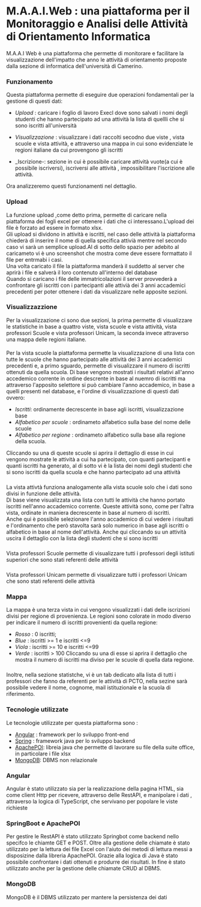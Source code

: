 # M.A.A.I.Web : una piattaforma per il Monitoraggio e Analisi delle Attività di Orientamento Informatica

M.A.A.I Web è una piattaforma che permette di monitorare e facilitare la visualizzazione dell'impatto che anno le attività di orientamento proposte dalla sezione di informatica dell'università di Camerino.

### Funzionamento

Questa piattaforma permette di eseguire due operazioni fondamentali per la gestione di questi dati:

- _Upload_ : caricare i foglio di lavoro Execl dove sono salvati i nomi degli studenti che hanno partecipato ad una attività la lista di quellli che si sono iscritti all'università

- _Visualizzazione_ : visualizzare i dati raccolti secodno due viste , vista scuole e vista attività, e attraverso una mappa in cui sono evidenziate le regioni italiane da cui provengono gli iscritti
- _Iscrizione-: sezione in cui è possibile caricare attività vuote(a cui è possibile iscriversi), iscriversi alle attività , impossibilitare l'iscrizione alle attività.

Ora analizzeremo questi funzionamenti nel dettaglio.

### Upload

La funzione upload ,come detto prima, permette di caricare nella piattaforma dei fogli excel per ottenere i dati che ci interessano.L'upload dei file è forzato ad essere in formato xlsx.<br>
Gli upload si dividono in attività e iscritti, nel caso delle attività la piattaforma chiederà di inserire il nome di quella specifica attivià mentre nel secondo caso vi sarà un semplice upload.Al di sotto dello spazio per adebito al caricameto vi è uno screenshot che mostra come deve essere formattato il file per entrmabi i casi.<br>
Una volta caricato il file la piattaforma manderà il suddetto al server che aprirà i file e salverà il loro contenuto all'interno del database <br>
Quando si caricano i file delle immatricolazioni il server provvederà a confrontare gli iscritti con i partecipanti alle attivià dei 3 anni accademici precedenti per poter ottenere i dati da visualizzare nelle apposite sezioni.

### Visualizzazzione

Per la visualizzazione ci sono due sezioni, la prima permette di visualizzare le statistiche in base a quattro viste, vista scuole e vista attività, vista professori Scuole e vista professori Unicam, la seconda invece attraverso una mappa delle regioni italiane.<br>

####

Per la vista scuole la piattaforma permette la visualizzazione di una lista con tutte le scuole che hanno partecipato alle attività dei 3 anni accademici precedenti e, a primo sguardo, permette di visualizzare il numero di iscritti ottenuti da quella scuola.
Di base vengono mostrati i risultati relativi all'anno accedemico corrente in ordine descrente in base al nuemro di iscritti ma attraverso l'apposito selettore si può cambiare l'anno accademico, in base a quelli presenti nel database, e l'ordine di visualizzazione di questi dati ovvero:

- _Iscritti_: ordinamente decrescente in base agli iscritti, visualizzazione base
- _Alfabetico per scuole_ : ordinameto alfabetico sulla base del nome delle scuole
- _Alfabetico per regione_ : ordinameto alfabetico sulla base alla regione della scuola.

Cliccando su una di queste scuole si aprira il dettaglio di esse in cui vengono mostrate le attività a cui ha partecipato, con quanti partecipanti e quanti iscritti ha generato, al di sotto vi è la lista dei nomi degli studenti che si sono iscritti da quella scuola e che hanno partecipato ad una attività

###

La vista attivtà funziona analogamente alla vista scuole solo che i dati sono divisi in funzione delle attività.<br>
Di base viene visualizzata una lista con tutti le attività che hanno portato iscritti nell'anno accademico corrente. Queste attività sono, come per l'altra vista, ordinate in maniera decrescente in base al numero di iscritti.<br>
Anche qui è possibile selezionare l'anno accademico di cui vedere i risultati e l'ordinamento che però stavolta sarà solo numerico in base agli iscritti o alfabetico in base al nome dell'attività.
Anche qui cliccando su un attività uscira il dettaglio con la lista degli studenti che si sono iscritti
###

Vista professori Scuole permette di visualizzare tutti i professori degli istituti superiori che sono stati referenti delle attività


###

Vista professori Unicam permette di visualizzare tutti i professori Unicam   che sono stati referenti delle attività

### Mappa


La mappa è una terza vista in cui vengono visualizzati i dati delle iscrizioni divisi per regione di provenienza. Le regioni sono colorate in modo diverso per indicare il numero di iscritti provenienti da quella regione:

- _Rosso_ : 0 iscritti;
- _Blue_ : iscritti >= 1 e iscritti <=9
- _Viola_ : iscritti >= 10 e iscritti <=99
- _Verde_ : iscritti > 100
Cliccando su una di esse si aprira il dettaglio che mostra il numero di iscritti ma diviso per le scuole di quella data regione.




###

Inoltre, nella sezione statistche, vi è un tab dedicato alla lista di tutti i professori che fanno da referenti per le attività di PCTO, nella sezine sarà possibile vedere il nome, cognome, mail istituzionale e la scuola di riferimento.

### Tecnologie utilizzate

Le tecnologie utilizzate per questa piattaforma sono :

- [Angular](https://angular.io) : framework per lo sviluppo front-end
- [Spring](https://spring.io) : framework java per lo sviluppo backend
- [ApachePOI](https://poi.apache.org): libreia java che permette di lavorare su file della suite office, in particolare i file xlsx
- [MongoDB](https://www.mongodb.com/it-it): DBMS non relazionale

### Angular

Angular è stato utilizzato sia per la realizzazione della pagina HTML, sia come client Http per ricevere, attraverso delle RestAPI, e manipolare i dati , attraverso la logica di TypeScript, che servivano per popolare le viste richieste

### SpringBoot e ApachePOI

Per gestire le RestAPI è stato utilizzato Springbot come backend nello specifco le chiamte GET e POST.
Oltre alla gestione delle chiamate è stato utilizzato per la lettura dei file Excel con l'aiuto dei metodi di lettura messi a disposizine dalla libreria ApachePOI.
Grazie alla logica di Java è stato possibile confrontare i dati ottenuti e produrre dei risultati.
In fine è stato utilizzato anche per la gestione delle chiamate CRUD al DBMS.

### MongoDB

MongoDB è il DBMS utilizzato per mantere la persistenza dei dati
